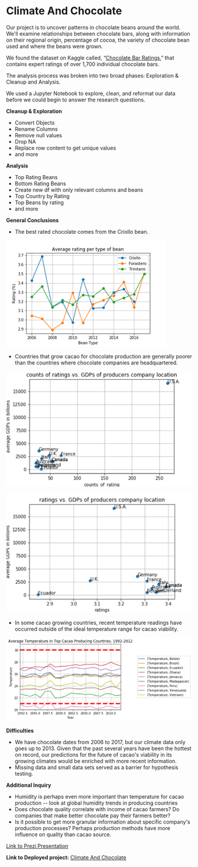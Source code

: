 # Climate And Chocolate

Our project is to uncover patterns in chocolate beans around the world. We'll examine relationships between chocolate bars, along with information on their regional origin, percentage of cocoa, the variety of chocolate bean used and where the beans were grown.

We found the dataset on Kaggle called, “[Chocolate Bar Ratings](https://www.kaggle.com/rtatman/chocolate-bar-ratings#flavors_of_cacao.csv),” that contains expert ratings of over 1,700 individual chocolate bars. 

The analysis process was broken into two broad phases: Exploration & Cleanup and Analysis.

We used a Jupyter Notebook to explore, clean, and reformat our data before we could begin to answer the research questions.

**Cleanup & Exploration**
* Convert Objects
* Rename Columns
* Remove null values
* Drop NA
* Replace row content to get unique values
* and more

**Analysis**
* Top Rating Beans
* Bottom Rating Beans
* Create new df with only relevant columns and beans
* Top Country by Rating
* Top Beans by rating
* and more


**General Conclusions**

* The best rated chocolate comes from the Criollo bean.

![Images/Average_rating_per_type_of_bean.png](Images/Average_rating_per_type_of_bean.png)
* Countries that grow cacao for chocolate production are generally poorer than the countries where chocolate companies are headquartered.

![Images/counts_of_rating_vs_GDP_of_producers_company_location.png](Images/counts_of_rating_vs_GDP_of_producers_company_location.png)

![Images/ratings_vs_GDP_of_producers_company_location.png](Images/ratings_vs_GDP_of_producers_company_location.png)

* In some cacao growing countries, recent temperature readings have occurred outside of the ideal temperature range for cacao viability.

![Images/Yearly_Temperature.png](Images/Yearly_Temperature.png)

**Difficulties**

* We have chocolate dates from 2006 to 2017, but our climate data only goes up to 2013. Given that the past several years have been the hottest on record, our predictions for the future of cacao's viability in its growing climates would be enriched with more recent information.
* Missing data and small data sets served as a barrier for hypothesis testing. 

**Additional Inquiry**

* Humidity is perhaps even more important than temperature for cacao production -- look at global humidity trends in producing countries
* Does chocolate quality correlate with income of cacao farmers? Do companies that make better chocolate pay their farmers better?
* Is it possible to get more granular information about specific company's production processes? Perhaps production methods have more influence on quality than cacao source.

[Link to Prezi Presentation](https://prezi.com/view/1OGXVRNajgLmTZ4h42fe/)

**Link to Deployed project:**
[Climate And Chocolate](https://iris28kurti.github.io/climateandchocolate/index.html)

